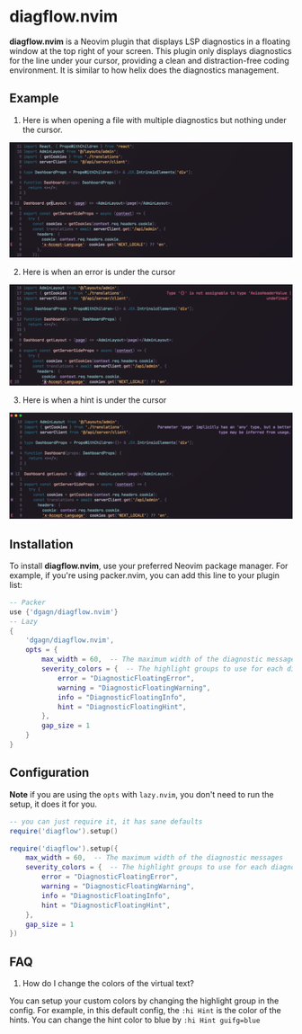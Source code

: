 # diagflow.nvim

**diagflow.nvim** is a Neovim plugin that displays LSP diagnostics in a floating window at the top right of your screen. This plugin only displays diagnostics for the line under your cursor, providing a clean and distraction-free coding environment.
It is similar to how helix does the diagnostics management.

## Example

1. Here is when opening a file with multiple diagnostics but nothing under the cursor.

![nothing](./images/nothing.png)

2. Here is when an error is under the cursor

![error](./images/error.png)

3. Here is when a hint is under the cursor

![hint](./images/hint.png)

## Installation

To install **diagflow.nvim**, use your preferred Neovim package manager.
For example, if you're using packer.nvim, you can add this line to your plugin list:

```lua
-- Packer
use {'dgagn/diagflow.nvim'}
-- Lazy
{
    'dgagn/diagflow.nvim',
    opts = {
        max_width = 60,  -- The maximum width of the diagnostic messages
        severity_colors = {  -- The highlight groups to use for each diagnostic severity level
            error = "DiagnosticFloatingError",
            warning = "DiagnosticFloatingWarning",
            info = "DiagnosticFloatingInfo",
            hint = "DiagnosticFloatingHint",
        },
        gap_size = 1
    }
}
```

## Configuration

**Note** if you are using the `opts` with `lazy.nvim`, you don't need to run the setup, it does it for you.

```lua
-- you can just require it, it has sane defaults
require('diagflow').setup()
```

```lua
require('diagflow').setup({
    max_width = 60,  -- The maximum width of the diagnostic messages
    severity_colors = {  -- The highlight groups to use for each diagnostic severity level
        error = "DiagnosticFloatingError",
        warning = "DiagnosticFloatingWarning",
        info = "DiagnosticFloatingInfo",
        hint = "DiagnosticFloatingHint",
    },
    gap_size = 1
})
```

## FAQ

1. How do I change the colors of the virtual text?

You can setup your custom colors by changing the highlight group in the config. For example, in this
default config, the `:hi Hint` is the color of the hints. You can change the hint color to blue by 
`:hi Hint guifg=blue`

